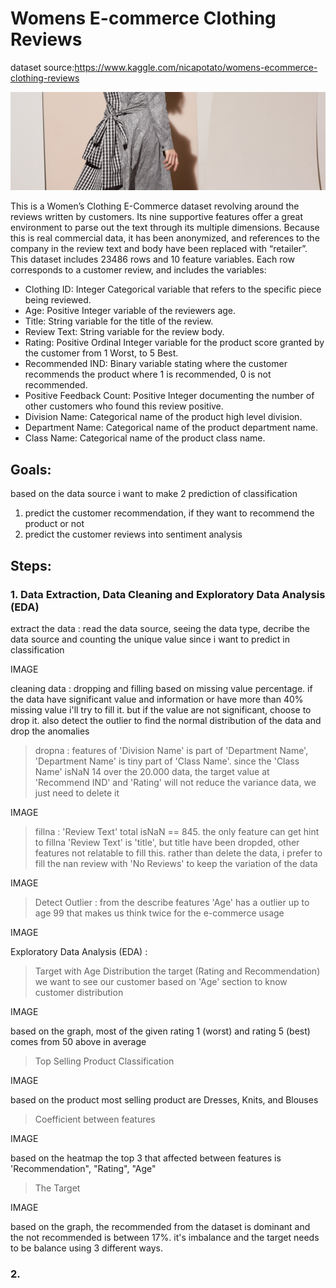 # Womens E-commerce Clothing Reviews 
dataset source:https://www.kaggle.com/nicapotato/womens-ecommerce-clothing-reviews

![gambar1](https://github.com/timisid/Final-Project-JCDS/blob/master/Dashboard%20Final%20Project/static/about.jpg)

This is a Women’s Clothing E-Commerce dataset revolving around the reviews written by customers. Its nine supportive features offer a great environment to parse out the text through its multiple dimensions. Because this is real commercial data, it has been anonymized, and references to the company in the review text and body have been replaced with “retailer”.
This dataset includes 23486 rows and 10 feature variables. Each row corresponds to a customer review, and includes the variables:

- Clothing ID: Integer Categorical variable that refers to the specific piece being reviewed.
- Age: Positive Integer variable of the reviewers age.
- Title: String variable for the title of the review.
- Review Text: String variable for the review body.
- Rating: Positive Ordinal Integer variable for the product score granted by the customer from 1 Worst, to 5 Best.
- Recommended IND: Binary variable stating where the customer recommends the product where 1 is recommended, 0 is not recommended.
- Positive Feedback Count: Positive Integer documenting the number of other customers who found this review positive.
- Division Name: Categorical name of the product high level division.
- Department Name: Categorical name of the product department name.
- Class Name: Categorical name of the product class name.

## Goals:
based on the data source i want to make 2 prediction of classification
1. predict the customer recommendation, if they want to recommend the product or not
2. predict the customer reviews into sentiment analysis

## Steps: 
### 1. Data Extraction, Data Cleaning and Exploratory Data Analysis (EDA)
extract the data : read the data source, seeing the data type, decribe the data source and counting the unique value since i want to predict in classification

IMAGE 

cleaning data : dropping and filling based on missing value percentage. if the data have significant value and information or have more than 40% missing value i'll try to fill it. but if the value are not significant, choose to drop it. also detect the outlier to find the normal distribution of the data and drop the anomalies

>dropna : features of 'Division Name' is part of 'Department Name', 'Department Name' is tiny part of 'Class Name'. since the 'Class Name' isNaN 14 over the 20.000 data, the target value at 'Recommend IND' and 'Rating' will not reduce the variance data, we just need to delete it

IMAGE 

>fillna : 'Review Text' total isNaN == 845. the only feature can get hint to fillna 'Review Text' is 'title', but title have been dropded, other features not relatable to fill this. rather than delete the data, i prefer to fill the nan review with 'No Reviews' to keep the variation of the data

IMAGE

>Detect Outlier : from the describe features 'Age' has a outlier up to age 99 that makes us think twice for the e-commerce usage

IMAGE

Exploratory Data Analysis (EDA) : 
>Target with Age Distribution
the target (Rating and Recommendation) we want to see our customer based on 'Age' section to know customer distribution

IMAGE

based on the graph, most of the given rating 1 (worst) and rating 5 (best) comes from 50 above in average

>Top Selling Product Classification

IMAGE

based on the product most selling product are Dresses, Knits, and Blouses

>Coefficient between features

IMAGE

based on the heatmap the top 3 that affected between features is 'Recommendation", "Rating", "Age"

>The Target

IMAGE

based on the graph, the recommended from the dataset is dominant and the not recommended is between 17%. it's imbalance and the target needs to be balance using 3 different ways.

### 2. 





